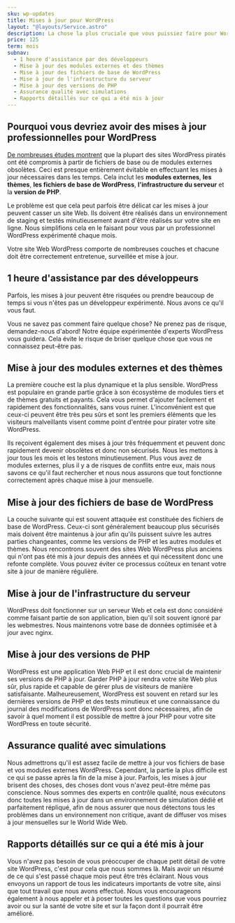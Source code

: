 ```yaml
---
sku: wp-updates
title: Mises à jour pour WordPress
layout: "@layouts/Service.astro"
description: La chose la plus cruciale que vous puissiez faire pour WordPress est de garder ses modules externes et ses fichiers de base à jour. Nous le faisons pour vous tous les mois, en toute sécurité et efficacement, avec des rapports sur la manière dont les choses se sont passées.
price: 125
term: mois
subnav:
  - 1 heure d'assistance par des développeurs
  - Mise à jour des modules externes et des thèmes
  - Mise à jour des fichiers de base de WordPress
  - Mise à jour de l'infrastructure du serveur
  - Mise à jour des versions de PHP
  - Assurance qualité avec simulations
  - Rapports détaillés sur ce qui a été mis à jour
---
```


## Pourquoi vous devriez avoir des mises à jour professionnelles pour WordPress

[De nombreuses études montrent](https://sucuri.net/reports/19-sucuri-2018-hacked-report.pdf) que la plupart des sites WordPress piratés ont été compromis à partir de fichiers de base ou de modules externes obsolètes. Ceci est presque entièrement évitable en effectuant les mises à jour nécessaires dans les temps. Cela inclut les **modules externes**, **les thèmes**, **les fichiers de base de WordPress**, **l'infrastructure du serveur** et la **version de PHP**.

Le problème est que cela peut parfois être délicat car les mises à jour peuvent casser un site Web. Ils doivent être réalisés dans un environnement de staging et testés minutieusement avant d'être réalisés sur votre site en ligne. Nous simplifions cela en le faisant pour vous par un professionnel WordPress expérimenté chaque mois.

Votre site Web WordPress comporte de nombreuses couches et chacune doit être correctement entretenue, surveillée et mise à jour.

## 1 heure d'assistance par des développeurs

Parfois, les mises à jour peuvent être risquées ou prendre beaucoup de temps si vous n'êtes pas un développeur expérimenté. Nous avons ce qu'il vous faut.

Vous ne savez pas comment faire quelque chose? Ne prenez pas de risque, demandez-nous d'abord! Notre équipe expérimentée d'experts WordPress vous guidera. Cela évite le risque de briser quelque chose que vous ne connaissez peut-être pas.

## Mise à jour des modules externes et des thèmes

La première couche est la plus dynamique et la plus sensible. WordPress est populaire en grande partie grâce à son écosystème de modules tiers et de thèmes gratuits et payants. Cela vous permet d'ajouter facilement et rapidement des fonctionnalités, sans vous ruiner. L'inconvénient est que ceux-ci peuvent être très peu sûrs et sont les premiers éléments que les visiteurs malveillants visent comme point d'entrée pour pirater votre site WordPress.

Ils reçoivent également des mises à jour très fréquemment et peuvent donc rapidement devenir obsolètes et donc non sécurisés. Nous les mettons à jour tous les mois et les testons minutieusement. Plus vous avez de modules externes, plus il y a de risques de conflits entre eux, mais nous savons ce qu'il faut rechercher et nous nous assurons que tout fonctionne correctement après chaque mise à jour mensuelle.

## Mise à jour des fichiers de base de WordPress

La couche suivante qui est souvent attaquée est constituée des fichiers de base de WordPress. Ceux-ci sont généralement beaucoup plus sécurisés mais doivent être maintenus à jour afin qu'ils puissent suivre les autres parties changeantes, comme les versions de PHP et les autres modules et thèmes. Nous rencontrons souvent des sites Web WordPress plus anciens qui n'ont pas été mis à jour depuis des années et qui nécessitent donc une refonte complète. Vous pouvez éviter ce processus coûteux en tenant votre site à jour de manière régulière.

## Mise à jour de l'infrastructure du serveur

WordPress doit fonctionner sur un serveur Web et cela est donc considéré comme faisant partie de son application, bien qu'il soit souvent ignoré par les webmestres. Nous maintenons votre base de données optimisée et à jour avec nginx.

## Mise à jour des versions de PHP

WordPress est une application Web PHP et il est donc crucial de maintenir ses versions de PHP à jour. Garder PHP à jour rendra votre site Web plus sûr, plus rapide et capable de gérer plus de visiteurs de manière satisfaisante. Malheureusement, WordPress est souvent en retard sur les dernières versions de PHP et des tests minutieux et une connaissance du journal des modifications de WordPress sont donc nécessaires, afin de savoir à quel moment il est possible de mettre à jour PHP pour votre site WordPress en toute sécurité.

## Assurance qualité avec simulations

Nous admettrons qu'il est assez facile de mettre à jour vos fichiers de base et vos modules externes WordPress. Cependant, la partie la plus difficile est ce qui se passe après la fin de la mise à jour. Parfois, les mises à jour brisent des choses, des choses dont vous n'avez peut-être même pas conscience. Nous sommes des experts en contrôle qualité, nous exécutons donc toutes les mises à jour dans un environnement de simulation dédié et parfaitement répliqué, afin de nous assurer que nous détectons tous les problèmes dans un environnement non critique, avant de diffuser vos mises à jour mensuelles sur le World Wide Web.

## Rapports détaillés sur ce qui a été mis à jour

Vous n'avez pas besoin de vous préoccuper de chaque petit détail de votre site WordPress, c'est pour cela que nous sommes là. Mais avoir un résumé de ce qui s'est passé chaque mois peut être très éclairant. Nous vous envoyons un rapport de tous les indicateurs importants de votre site, ainsi que tout travail que nous avons effectué. Nous vous encourageons également à nous appeler et à poser toutes les questions que vous pourriez avoir ou sur la santé de votre site et sur la façon dont il pourrait être amélioré.
